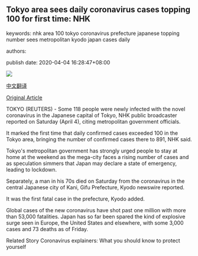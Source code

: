 ## Tokyo area sees daily coronavirus cases topping 100 for first time: NHK

keywords: nhk area 100 tokyo coronavirus prefecture japanese topping number sees metropolitan kyodo japan cases daily

authors: 

publish date: 2020-04-04 16:28:47+08:00

![](https://www.straitstimes.com/sites/default/files/styles/x_large/public/articles/2020/04/04/rk_ginza_040420.jpg?itok=-qHxzElV)

[中文翻译](Tokyo%20area%20sees%20daily%20coronavirus%20cases%20topping%20100%20for%20first%20time%3A%20NHK_zh.md)

[Original Article](https://www.straitstimes.com/asia/east-asia/tokyo-area-sees-daily-coronavirus-cases-topping-100-for-first-time-nhk)

TOKYO (REUTERS) - Some 118 people were newly infected with the novel coronavirus in the Japanese capital of Tokyo, NHK public broadcaster reported on Saturday (April 4), citing metropolitan government officials.

It marked the first time that daily confirmed cases exceeded 100 in the Tokyo area, bringing the number of confirmed cases there to 891, NHK said.

Tokyo's metropolitan government has strongly urged people to stay at home at the weekend as the mega-city faces a rising number of cases and as speculation simmers that Japan may declare a state of emergency, leading to lockdown.

Separately, a man in his 70s died on Saturday from the coronavirus in the central Japanese city of Kani, Gifu Prefecture, Kyodo newswire reported.

It was the first fatal case in the prefecture, Kyodo added.

Global cases of the new coronavirus have shot past one million with more than 53,000 fatalities. Japan has so far been spared the kind of explosive surge seen in Europe, the United States and elsewhere, with some 3,000 cases and 73 deaths as of Friday.

Related Story Coronavirus explainers: What you should know to protect yourself